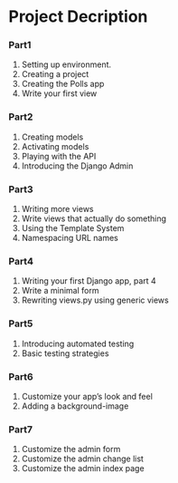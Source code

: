 # Project Decription
### Part1
1. Setting up environment.
2. Creating a project
4. Creating the Polls app
5. Write your first view

### Part2
1. Creating models
2. Activating models
3. Playing with the API
4. Introducing the Django Admin

### Part3
1. Writing more views
2. Write views that actually do something
3. Using the Template System
4. Namespacing URL names

### Part4
1. Writing your first Django app, part 4
2. Write a minimal form
3. Rewriting views.py using generic views

### Part5
1. Introducing automated testing
2. Basic testing strategies

### Part6
1. Customize your app’s look and feel
2. Adding a background-image

### Part7
1. Customize the admin form
2. Customize the admin change list
3. Customize the admin index page
